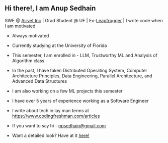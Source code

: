 ## Hi there!, I am Anup Sedhain

SWE @ [Airvet Inc](https://www.airvet.com/) | Grad Student @ UF | Ex-[Leapfrogger](https://www.lftechnology.com/) | I write code when I am motivated

- Always motivated

- Currently studying at the University of Florida

- This semester, I am enrolled in - LLM, Trustworthy ML and Analysis of Algorithm class

- In the past, I have taken Distributed Operating System, Computer Architecture Principles, Data Engineering, Parallel Architecture, and Advanced Data Structures

- I am also working on a few ML projects this semester

- I have over 5 years of experience working as a Software Engineer

- I write about tech in lay man terms at https://www.codingfreshman.com/articles

- If you want to say hi - npsedhain@gmail.com

- Want a detailed look? Have at it <a href="https://www.npsedhain.com/resume" target="_blank">here!</a>
